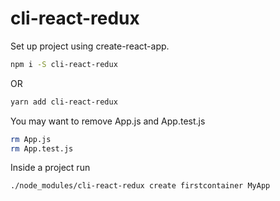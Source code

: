 # cli-react-redux

Set up project using create-react-app.

```sh
npm i -S cli-react-redux
```
OR
```sh
yarn add cli-react-redux
```

You may want to remove App.js and App.test.js
```sh
rm App.js
rm App.test.js
```

Inside a project run
```sh
./node_modules/cli-react-redux create firstcontainer MyApp
```

